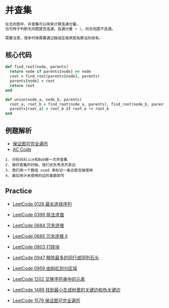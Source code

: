 # 并查集

```m
在无向图中，并查集可以用来计算连通分量。
也可用于判断无向图是否连通，连通分量 > 1，则无向图不连通。

需要注意，很多时候需要通过路径压缩来提高算法的效率。
```

## 核心代码

```ruby
def find_root(node, parents)
  return node if parents[node] == node
  root = find_root(parents[node], parents)
  parents[node] = root
  return root
end

def union(node_a, node_b, parents)
  root_a, root_b = find_root(node_a, parents), find_root(node_b, parents)
  parents[root_a] = root_b if root_a != root_b
end
```

## 例题解析

- [保证图可完全遍历](https://leetcode-cn.com/problems/remove-max-number-of-edges-to-keep-graph-fully-traversable/)
- [AC Code](leetcode_1579.rb)

```
1. 分别对Alice和Bob做一次并查集
2. 做并查集的时候，我们优先考虑共享边
3. 我们用一个数组 used 来标记一条边是否被使用
4. 最后统计未使用的边的条数即可
```

## Practice

- [LeetCode 0128 最长连续序列](https://leetcode-cn.com/problems/longest-consecutive-sequence/)

- [LeetCode 0399 除法求值](https://leetcode-cn.com/problems/evaluate-division/)

- [LeetCode 0684 冗余连接](https://leetcode-cn.com/problems/redundant-connection/)

- [LeetCode 0685 冗余连接 II](https://leetcode-cn.com/problems/redundant-connection-ii/)

- [LeetCode 0803 打砖块](https://leetcode-cn.com/problems/bricks-falling-when-hit/)

- [LeetCode 0947 移除最多的同行或同列石头](https://leetcode-cn.com/problems/most-stones-removed-with-same-row-or-column/)

- [LeetCode 0959 由斜杠划分区域](https://leetcode-cn.com/problems/regions-cut-by-slashes/)

- [LeetCode 1202 交换字符串中的元素](https://leetcode-cn.com/problems/smallest-string-with-swaps/)

- [LeetCode 1489 找到最小生成树里的关键边和伪关键边](https://leetcode-cn.com/problems/find-critical-and-pseudo-critical-edges-in-minimum-spanning-tree/)

- [LeetCode 1579 保证图可完全遍历](https://leetcode-cn.com/problems/remove-max-number-of-edges-to-keep-graph-fully-traversable/)
